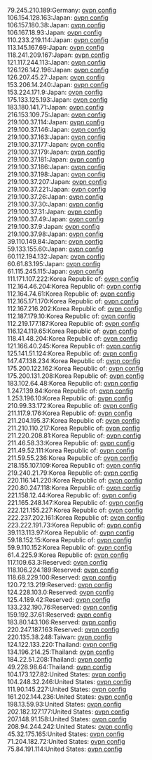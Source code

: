 79.245.210.189:Germany: [ovpn config](vpn/79_245_210_189.ovpn)  
106.154.128.163:Japan: [ovpn config](vpn/106_154_128_163.ovpn)  
106.157.180.38:Japan: [ovpn config](vpn/106_157_180_38.ovpn)  
106.167.18.93:Japan: [ovpn config](vpn/106_167_18_93.ovpn)  
110.233.219.114:Japan: [ovpn config](vpn/110_233_219_114.ovpn)  
113.145.167.69:Japan: [ovpn config](vpn/113_145_167_69.ovpn)  
118.241.209.167:Japan: [ovpn config](vpn/118_241_209_167.ovpn)  
121.117.244.113:Japan: [ovpn config](vpn/121_117_244_113.ovpn)  
126.126.142.196:Japan: [ovpn config](vpn/126_126_142_196.ovpn)  
126.207.45.27:Japan: [ovpn config](vpn/126_207_45_27.ovpn)  
153.206.14.240:Japan: [ovpn config](vpn/153_206_14_240.ovpn)  
153.224.171.9:Japan: [ovpn config](vpn/153_224_171_9.ovpn)  
175.133.125.193:Japan: [ovpn config](vpn/175_133_125_193.ovpn)  
183.180.141.71:Japan: [ovpn config](vpn/183_180_141_71.ovpn)  
216.153.109.75:Japan: [ovpn config](vpn/216_153_109_75.ovpn)  
219.100.37.114:Japan: [ovpn config](vpn/219_100_37_114.ovpn)  
219.100.37.146:Japan: [ovpn config](vpn/219_100_37_146.ovpn)  
219.100.37.163:Japan: [ovpn config](vpn/219_100_37_163.ovpn)  
219.100.37.177:Japan: [ovpn config](vpn/219_100_37_177.ovpn)  
219.100.37.179:Japan: [ovpn config](vpn/219_100_37_179.ovpn)  
219.100.37.181:Japan: [ovpn config](vpn/219_100_37_181.ovpn)  
219.100.37.186:Japan: [ovpn config](vpn/219_100_37_186.ovpn)  
219.100.37.198:Japan: [ovpn config](vpn/219_100_37_198.ovpn)  
219.100.37.207:Japan: [ovpn config](vpn/219_100_37_207.ovpn)  
219.100.37.221:Japan: [ovpn config](vpn/219_100_37_221.ovpn)  
219.100.37.26:Japan: [ovpn config](vpn/219_100_37_26.ovpn)  
219.100.37.30:Japan: [ovpn config](vpn/219_100_37_30.ovpn)  
219.100.37.31:Japan: [ovpn config](vpn/219_100_37_31.ovpn)  
219.100.37.49:Japan: [ovpn config](vpn/219_100_37_49.ovpn)  
219.100.37.9:Japan: [ovpn config](vpn/219_100_37_9.ovpn)  
219.100.37.98:Japan: [ovpn config](vpn/219_100_37_98.ovpn)  
39.110.149.84:Japan: [ovpn config](vpn/39_110_149_84.ovpn)  
59.133.155.60:Japan: [ovpn config](vpn/59_133_155_60.ovpn)  
60.112.194.132:Japan: [ovpn config](vpn/60_112_194_132.ovpn)  
60.61.83.195:Japan: [ovpn config](vpn/60_61_83_195.ovpn)  
61.115.245.115:Japan: [ovpn config](vpn/61_115_245_115.ovpn)  
111.171.107.222:Korea Republic of: [ovpn config](vpn/111_171_107_222.ovpn)  
112.164.46.204:Korea Republic of: [ovpn config](vpn/112_164_46_204.ovpn)  
112.164.74.61:Korea Republic of: [ovpn config](vpn/112_164_74_61.ovpn)  
112.165.171.170:Korea Republic of: [ovpn config](vpn/112_165_171_170.ovpn)  
112.167.216.202:Korea Republic of: [ovpn config](vpn/112_167_216_202.ovpn)  
112.187.179.10:Korea Republic of: [ovpn config](vpn/112_187_179_10.ovpn)  
112.219.177.187:Korea Republic of: [ovpn config](vpn/112_219_177_187.ovpn)  
116.124.119.65:Korea Republic of: [ovpn config](vpn/116_124_119_65.ovpn)  
118.41.48.204:Korea Republic of: [ovpn config](vpn/118_41_48_204.ovpn)  
121.166.40.245:Korea Republic of: [ovpn config](vpn/121_166_40_245.ovpn)  
125.141.51.124:Korea Republic of: [ovpn config](vpn/125_141_51_124.ovpn)  
147.47.138.234:Korea Republic of: [ovpn config](vpn/147_47_138_234.ovpn)  
175.200.122.162:Korea Republic of: [ovpn config](vpn/175_200_122_162.ovpn)  
175.200.131.208:Korea Republic of: [ovpn config](vpn/175_200_131_208.ovpn)  
183.102.64.48:Korea Republic of: [ovpn config](vpn/183_102_64_48.ovpn)  
1.247.139.84:Korea Republic of: [ovpn config](vpn/1_247_139_84.ovpn)  
1.253.196.10:Korea Republic of: [ovpn config](vpn/1_253_196_10.ovpn)  
210.99.33.172:Korea Republic of: [ovpn config](vpn/210_99_33_172.ovpn)  
211.117.9.176:Korea Republic of: [ovpn config](vpn/211_117_9_176.ovpn)  
211.204.195.37:Korea Republic of: [ovpn config](vpn/211_204_195_37.ovpn)  
211.210.110.217:Korea Republic of: [ovpn config](vpn/211_210_110_217.ovpn)  
211.220.208.81:Korea Republic of: [ovpn config](vpn/211_220_208_81.ovpn)  
211.46.58.33:Korea Republic of: [ovpn config](vpn/211_46_58_33.ovpn)  
211.49.52.111:Korea Republic of: [ovpn config](vpn/211_49_52_111.ovpn)  
211.59.55.236:Korea Republic of: [ovpn config](vpn/211_59_55_236.ovpn)  
218.155.107.109:Korea Republic of: [ovpn config](vpn/218_155_107_109.ovpn)  
219.240.21.79:Korea Republic of: [ovpn config](vpn/219_240_21_79.ovpn)  
220.116.141.220:Korea Republic of: [ovpn config](vpn/220_116_141_220.ovpn)  
220.80.247.118:Korea Republic of: [ovpn config](vpn/220_80_247_118.ovpn)  
221.158.12.44:Korea Republic of: [ovpn config](vpn/221_158_12_44.ovpn)  
221.165.248.147:Korea Republic of: [ovpn config](vpn/221_165_248_147.ovpn)  
222.121.155.227:Korea Republic of: [ovpn config](vpn/222_121_155_227.ovpn)  
222.237.202.161:Korea Republic of: [ovpn config](vpn/222_237_202_161.ovpn)  
223.222.191.73:Korea Republic of: [ovpn config](vpn/223_222_191_73.ovpn)  
39.113.113.97:Korea Republic of: [ovpn config](vpn/39_113_113_97.ovpn)  
59.18.152.15:Korea Republic of: [ovpn config](vpn/59_18_152_15.ovpn)  
59.9.110.152:Korea Republic of: [ovpn config](vpn/59_9_110_152.ovpn)  
61.4.225.9:Korea Republic of: [ovpn config](vpn/61_4_225_9.ovpn)  
117.109.63.3:Reserved: [ovpn config](vpn/117_109_63_3.ovpn)  
118.106.224.189:Reserved: [ovpn config](vpn/118_106_224_189.ovpn)  
118.68.229.100:Reserved: [ovpn config](vpn/118_68_229_100.ovpn)  
120.72.13.219:Reserved: [ovpn config](vpn/120_72_13_219.ovpn)  
124.228.103.0:Reserved: [ovpn config](vpn/124_228_103_0.ovpn)  
125.4.189.42:Reserved: [ovpn config](vpn/125_4_189_42.ovpn)  
133.232.190.76:Reserved: [ovpn config](vpn/133_232_190_76.ovpn)  
159.192.37.61:Reserved: [ovpn config](vpn/159_192_37_61.ovpn)  
183.80.143.106:Reserved: [ovpn config](vpn/183_80_143_106.ovpn)  
220.247.187.163:Reserved: [ovpn config](vpn/220_247_187_163.ovpn)  
220.135.38.248:Taiwan: [ovpn config](vpn/220_135_38_248.ovpn)  
124.122.133.220:Thailand: [ovpn config](vpn/124_122_133_220.ovpn)  
134.196.214.25:Thailand: [ovpn config](vpn/134_196_214_25.ovpn)  
184.22.51.208:Thailand: [ovpn config](vpn/184_22_51_208.ovpn)  
49.228.98.64:Thailand: [ovpn config](vpn/49_228_98_64.ovpn)  
104.173.127.82:United States: [ovpn config](vpn/104_173_127_82.ovpn)  
104.248.32.246:United States: [ovpn config](vpn/104_248_32_246.ovpn)  
111.90.145.227:United States: [ovpn config](vpn/111_90_145_227.ovpn)  
161.202.144.236:United States: [ovpn config](vpn/161_202_144_236.ovpn)  
198.13.59.93:United States: [ovpn config](vpn/198_13_59_93.ovpn)  
202.182.127.177:United States: [ovpn config](vpn/202_182_127_177.ovpn)  
207.148.91.158:United States: [ovpn config](vpn/207_148_91_158.ovpn)  
208.94.244.242:United States: [ovpn config](vpn/208_94_244_242.ovpn)  
45.32.175.165:United States: [ovpn config](vpn/45_32_175_165.ovpn)  
71.204.182.72:United States: [ovpn config](vpn/71_204_182_72.ovpn)  
75.84.191.114:United States: [ovpn config](vpn/75_84_191_114.ovpn)  
